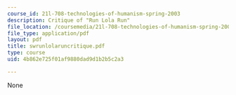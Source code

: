 ```yaml
---
course_id: 21l-708-technologies-of-humanism-spring-2003
description: Critique of "Run Lola Run"
file_location: /coursemedia/21l-708-technologies-of-humanism-spring-2003/4b862e725f01af9880dad9d1b2b5c2a3_swrunlolaruncritique.pdf
file_type: application/pdf
layout: pdf
title: swrunlolaruncritique.pdf
type: course
uid: 4b862e725f01af9880dad9d1b2b5c2a3

---
```

None